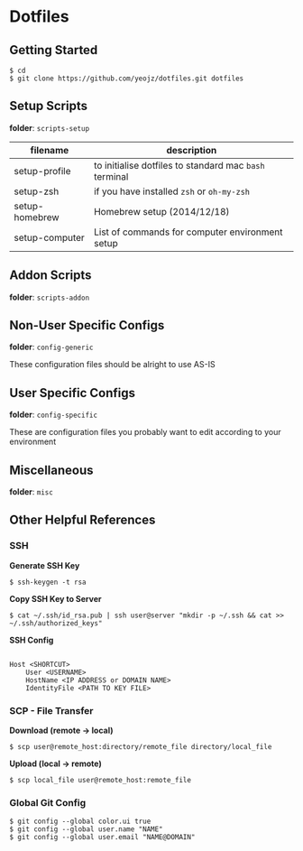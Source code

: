 Dotfiles
======



## Getting Started

```
$ cd
$ git clone https://github.com/yeojz/dotfiles.git dotfiles
```



## Setup Scripts
**folder**: `scripts-setup`

|filename | description
|---|---|
| setup-profile | to initialise dotfiles to standard mac `bash` terminal
| setup-zsh	| if you have installed `zsh` or `oh-my-zsh`
| setup-homebrew	| Homebrew setup (2014/12/18)
| setup-computer	| List of commands for computer environment setup

## Addon Scripts
**folder**: `scripts-addon`


## Non-User Specific Configs
**folder**: `config-generic`

These configuration files should be alright to use AS-IS

## User Specific Configs
**folder**: `config-specific`

These are configuration files you probably want to edit according to your environment


## Miscellaneous
**folder**: `misc`


## Other Helpful References

### SSH

**Generate SSH Key**

```
$ ssh-keygen -t rsa
```


**Copy SSH Key to Server**
```
$ cat ~/.ssh/id_rsa.pub | ssh user@server "mkdir -p ~/.ssh && cat >>  ~/.ssh/authorized_keys"
```


**SSH Config** 
```

Host <SHORTCUT>
	User <USERNAME>
	HostName <IP ADDRESS or DOMAIN NAME>
	IdentityFile <PATH TO KEY FILE>

```


### SCP - File Transfer
**Download (remote -> local)**

```
$ scp user@remote_host:directory/remote_file directory/local_file
```


**Upload (local -> remote)**

```
$ scp local_file user@remote_host:remote_file
```

### Global Git Config
```
$ git config --global color.ui true
$ git config --global user.name "NAME"
$ git config --global user.email "NAME@DOMAIN"
```



